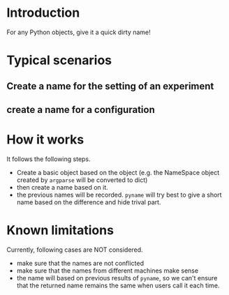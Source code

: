 
# Introduction

For any Python objects, give it a quick dirty name!


# Typical scenarios

## Create a name for the setting of an experiment


## create a name for a configuration


# How it works

It follows the following steps.
- Create a basic object based on the object (e.g. the NameSpace object created by `argparse` will be converted to dict)
- then create a name based on it.
- the previous names will be recorded. `pyname` will try best to give a short name based on the difference and hide trival part.



# Known limitations
Currently, following cases are NOT considered.
- make sure that the names are not conflicted
- make sure that the names from different machines make sense
- the name will based on previous results of `pyname`, so we can't ensure that the returned name remains the same when users call it each time.
